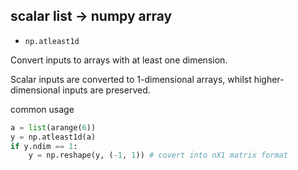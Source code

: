 ## scalar list -> numpy array

- `np.atleast1d`


Convert inputs to arrays with at least one dimension.

Scalar inputs are converted to 1-dimensional arrays, whilst higher-dimensional inputs are preserved.


common usage

```py
a = list(arange(6))
y = np.atleast1d(a)
if y.ndim == 1:
    y = np.reshape(y, (-1, 1)) # covert into nX1 matrix format
```